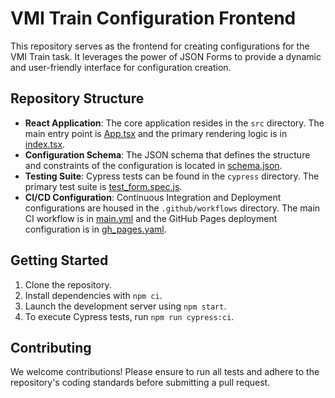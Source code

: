 # VMI Train Configuration Frontend

This repository serves as the frontend for creating configurations for the VMI Train task. It leverages the power of JSON Forms to provide a dynamic and user-friendly interface for configuration creation.

## Repository Structure

- **React Application**: The core application resides in the `src` directory. The main entry point is [App.tsx](https://github.com/cmi-dair/vmi-train-config/blob/master/src/App.tsx) and the primary rendering logic is in [index.tsx](https://github.com/cmi-dair/vmi-train-config/blob/master/src/index.tsx).
- **Configuration Schema**: The JSON schema that defines the structure and constraints of the configuration is located in [schema.json](https://github.com/cmi-dair/vmi-train-config/blob/master/src/schema.json).
- **Testing Suite**: Cypress tests can be found in the `cypress` directory. The primary test suite is [test_form.spec.js](https://github.com/cmi-dair/vmi-train-config/blob/master/cypress/integration/test_form.spec.js).
- **CI/CD Configuration**: Continuous Integration and Deployment configurations are housed in the `.github/workflows` directory. The main CI workflow is in [main.yml](https://github.com/cmi-dair/vmi-train-config/blob/master/.github/workflows/main.yml) and the GitHub Pages deployment configuration is in [gh_pages.yaml](https://github.com/cmi-dair/vmi-train-config/blob/master/.github/workflows/gh_pages.yaml).

## Getting Started

1. Clone the repository.
2. Install dependencies with `npm ci`.
3. Launch the development server using `npm start`.
4. To execute Cypress tests, run `npm run cypress:ci`.

## Contributing

We welcome contributions! Please ensure to run all tests and adhere to the repository's coding standards before submitting a pull request.
